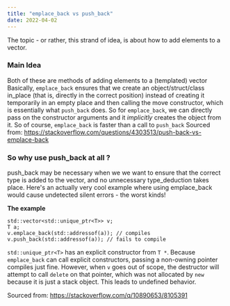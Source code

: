 ```yaml
---
title: "emplace_back vs push_back"
date: 2022-04-02
---
```

The topic - or rather, this strand of idea, is about how to add elements to a vector.
### Main Idea
Both of these are methods of adding elements to a (templated) vector
Basically, `emplace_back` ensures that we create an object/struct/class in_place (that is, directly in the correct position) instead of creating it temporarily in an empty place and then calling the move constructor, which is essentially what `push_back` does. So for `emplace_back`, we can directly pass on the constructor arguments and it *implicitly* creates the object from it. So of course, `emplace_back` is faster than a call to `push_back`
Sourced from: https://stackoverflow.com/questions/4303513/push-back-vs-emplace-back

### So why use push_back at all ?
push_back may be necessary when we we want to ensure that the correct type is added to the vector, and no unnecessary type_deduction takes place. Here's an actually very cool example where using emplace_back would cause undetected silent errors - the worst kinds! 

**The example**

    std::vector<std::unique_ptr<T>> v;
    T a;
    v.emplace_back(std::addressof(a)); // compiles
    v.push_back(std::addressof(a)); // fails to compile

`std::unique_ptr<T>` has an explicit constructor from `T *`. Because `emplace_back` can call explicit constructors, passing a non-owning pointer compiles just fine. However, when `v` goes out of scope, the destructor will attempt to call `delete` on that pointer, which was not allocated by `new` because it is just a stack object. This leads to undefined behavior.


Sourced from: https://stackoverflow.com/q/10890653/8105391